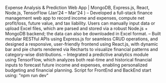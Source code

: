Expense Analysis & Prediction Web App | MongoDB, Express.js, React, Node.js, TensorFlow (Jan’24 – Mar’24 )
– Developed a full-stack finance management web app to record income and expenses, compute net profit/loss, future
value, and tax liability. Users can manually input data or upload Excel files, which are parsed and stored via a robust
Node.js + MongoDB backend; the data can also be downloaded in Excel format.
– Built modular RESTful APIs using Express.js for seamless CRUD operations, and designed a responsive, user-friendly
frontend using React.js, with dynamic bar and pie charts rendered via Recharts to visualize financial patterns and
category-wise distributions.
– Integrated a predictive analytics module using TensorFlow, which analyzes both real-time and historical financial
inputs to forecast future income and expenses, enabling personalized budgeting and financial planning.
Script for FrontEnd and BackEnd
start using: "npm run dev"
